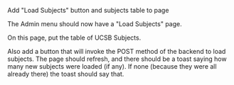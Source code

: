 Add "Load Subjects" button and subjects table to page

The Admin menu should now have a "Load Subjects" page.

On this page, put the table of UCSB Subjects.

Also add a button that will invoke the POST method of the backend to
load subjects. The page should refresh, and there should be a toast
saying how many new subjects were loaded (if any). If none (because they
were all already there) the toast should say that.

